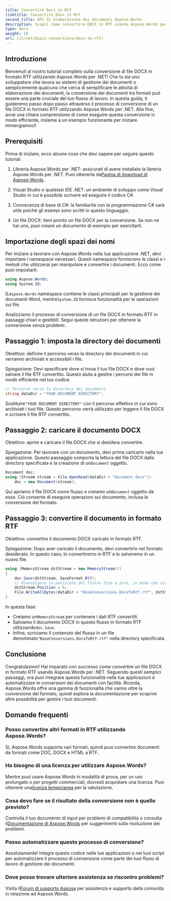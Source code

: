 ```yaml
---
title: Convertire Docx in Rtf
linktitle: Convertire Docx in Rtf
second_title: API di elaborazione dei documenti Aspose.Words
description: Scopri come convertire DOCX in RTF usando Aspose.Words per .NET con la nostra guida passo-passo. Conversione semplice per un'elaborazione dei documenti senza soluzione di continuità.
type: docs
weight: 10
url: /it/net/basic-conversions/docx-to-rtf/
---
```

## Introduzione

Benvenuti al nostro tutorial completo sulla conversione di file DOCX in formato RTF utilizzando Aspose.Words per .NET! Che tu sia uno sviluppatore che lavora su sistemi di gestione dei documenti o semplicemente qualcuno che cerca di semplificare le attività di elaborazione dei documenti, la conversione dei documenti tra formati può essere una parte cruciale del tuo flusso di lavoro. In questa guida, ti guideremo passo dopo passo attraverso il processo di conversione di un file DOCX in formato RTF utilizzando Aspose.Words per .NET. Alla fine, avrai una chiara comprensione di come eseguire questa conversione in modo efficiente, insieme a un esempio funzionante per iniziare. Immergiamoci!

## Prerequisiti

Prima di iniziare, ecco alcune cose che devi sapere per seguire questo tutorial:

1.  Libreria Aspose.Words per .NET: assicurati di avere installata la libreria Aspose.Words per .NET. Puoi ottenerla da[Pagina di download di Aspose.Words](https://releases.aspose.com/words/net/).

2. Visual Studio o qualsiasi IDE .NET: un ambiente di sviluppo come Visual Studio in cui è possibile scrivere ed eseguire il codice C#.

3. Conoscenza di base di C#: la familiarità con la programmazione C# sarà utile poiché gli esempi sono scritti in questo linguaggio.

4. Un file DOCX: tieni pronto un file DOCX per la conversione. Se non ne hai uno, puoi creare un documento di esempio per esercitarti.

## Importazione degli spazi dei nomi

Per iniziare a lavorare con Aspose.Words nella tua applicazione .NET, devi importare i namespace necessari. Questi namespace forniscono le classi e i metodi che utilizzerai per manipolare e convertire i documenti. Ecco come puoi impostarli:

```csharp
using Aspose.Words;
using System.IO;
```

 IL`Aspose.Words` namespace contiene le classi principali per la gestione dei documenti Word, mentre`System.IO` fornisce funzionalità per le operazioni sui file.

Analizziamo il processo di conversione di un file DOCX in formato RTF in passaggi chiari e gestibili. Segui queste istruzioni per ottenere la conversione senza problemi.

## Passaggio 1: imposta la directory dei documenti

Obiettivo: definire il percorso verso la directory dei documenti in cui verranno archiviati e accessibili i file.

Spiegazione: Devi specificare dove si trova il tuo file DOCX e dove vuoi salvare il file RTF convertito. Questo aiuta a gestire i percorsi dei file in modo efficiente nel tuo codice.

```csharp
// Percorso verso la directory dei documenti.
string dataDir = "YOUR DOCUMENT DIRECTORY";
```

 Sostituire`"YOUR DOCUMENT DIRECTORY"` con il percorso effettivo in cui sono archiviati i tuoi file. Questo percorso verrà utilizzato per leggere il file DOCX e scrivere il file RTF convertito.

## Passaggio 2: caricare il documento DOCX

Obiettivo: aprire e caricare il file DOCX che si desidera convertire.

 Spiegazione: Per lavorare con un documento, devi prima caricarlo nella tua applicazione. Questo passaggio comporta la lettura del file DOCX dalla directory specificata e la creazione di un`Document` oggetto.

```csharp
Document doc;
using (Stream stream = File.OpenRead(dataDir + "Document.docx"))
    doc = new Document(stream);
```

 Qui apriamo il file DOCX come flusso e creiamo un`Document` oggetto da esso. Ciò consente di eseguire operazioni sul documento, inclusa la conversione del formato.

## Passaggio 3: convertire il documento in formato RTF

Obiettivo: convertire il documento DOCX caricato in formato RTF.

Spiegazione: Dopo aver caricato il documento, devi convertirlo nel formato desiderato. In questo caso, lo convertiremo in RTF e lo salveremo in un nuovo file.

```csharp
using (MemoryStream dstStream = new MemoryStream())
{
    doc.Save(dstStream, SaveFormat.Rtf);
    // Riavvolgere la posizione del flusso fino a zero, in modo che sia pronto per il lettore successivo.
    dstStream.Position = 0;
    File.WriteAllBytes(dataDir + "BaseConversions.DocxToRtf.rtf", dstStream.ToArray());
}
```

In questa fase:
-  Creiamo un`MemoryStream` per contenere i dati RTF convertiti.
-  Salviamo il documento DOCX in questo flusso in formato RTF utilizzando`doc.Save`.
-  Infine, scriviamo il contenuto del flusso in un file denominato`"BaseConversions.DocxToRtf.rtf"` nella directory specificata.

## Conclusione

Congratulazioni! Hai imparato con successo come convertire un file DOCX in formato RTF usando Aspose.Words per .NET. Seguendo questi semplici passaggi, ora puoi integrare questa funzionalità nelle tue applicazioni e automatizzare le conversioni dei documenti con facilità. Ricorda, Aspose.Words offre una gamma di funzionalità che vanno oltre la conversione del formato, quindi esplora la documentazione per scoprire altre possibilità per gestire i tuoi documenti.

## Domande frequenti

### Posso convertire altri formati in RTF utilizzando Aspose.Words?
Sì, Aspose.Words supporta vari formati, quindi puoi convertire documenti da formati come DOC, DOCX e HTML a RTF.

### Ho bisogno di una licenza per utilizzare Aspose.Words?
 Mentre puoi usare Aspose.Words in modalità di prova, per un uso prolungato o per progetti commerciali, dovresti acquistare una licenza. Puoi ottenere una[licenza temporanea](https://purchase.aspose.com/temporary-license/) per la valutazione.

### Cosa devo fare se il risultato della conversione non è quello previsto?
 Controlla il tuo documento di input per problemi di compatibilità o consulta il[Documentazione di Aspose.Words](https://reference.aspose.com/words/net/) per suggerimenti sulla risoluzione dei problemi.

### Posso automatizzare questo processo di conversione?
Assolutamente! Integra questo codice nelle tue applicazioni o nei tuoi script per automatizzare il processo di conversione come parte dei tuoi flussi di lavoro di gestione dei documenti.

### Dove posso trovare ulteriore assistenza se riscontro problemi?
 Visita il[Forum di supporto Aspose](https://forum.aspose.com/c/words/8) per assistenza e supporto della comunità in relazione ad Aspose.Words.
